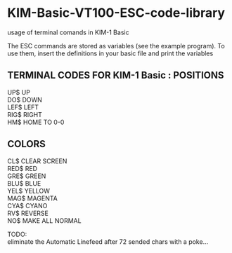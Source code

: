 # KIM-Basic-VT100-ESC-code-library
usage of terminal comands in KIM-1 Basic


The ESC commands are stored as variables (see the example program).
To use them, insert the definitions in your basic file and print the variables


TERMINAL CODES FOR KIM-1 Basic :
POSITIONS
---------
UP$ UP<br>
DO$ DOWN<br>
LEF$ LEFT<br>
RIG$ RIGHT<br>
HM$ HOME TO 0-0<br>

COLORS
------
CL$ CLEAR SCREEN<br>
RED$ RED<br>
GRE$ GREEN<br>
BLU$ BLUE<br>
YEL$ YELLOW<br>
MAG$ MAGENTA<br>
CYA$ CYANO<br>
RV$ REVERSE<br>
NO$ MAKE ALL NORMAL<br>

TODO:<br>
eliminate the Automatic Linefeed after 72 sended chars with a poke... 
